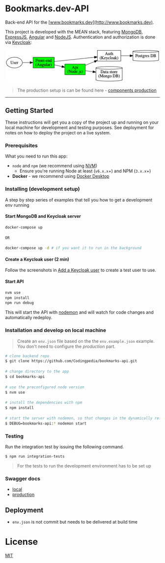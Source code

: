 # Bookmarks.dev-API

Back-end API for the [www.bookmarks.dev](http://www.bookmarks.dev).

This project is developed with the MEAN stack, featuring [MongoDB](https://docs.mongodb.com/manual/), [ExpressJS](https://expressjs.com/en/api.html),
 [Angular](https://angular.io/docs/ts/latest/) and [NodeJS](https://nodejs.org/en/docs/). Authentication and authorization
 is done via [Keycloak](http://www.keycloak.org/):
 
 ![components-graph](docs/graphviz/components-graph.png)
 
> The production setup is can be found here - [components production](https://raw.githubusercontent.com/wiki/CodepediaOrg/bookmarks-api/images/network-diagram.png)
***

## Getting Started 

These instructions will get you a copy of the project up and running on your local machine for development and testing purposes.
 See deployment for notes on how to deploy the project on a live system.

### Prerequisites

What you need to run this app:
* `node` and `npm` (we recommend using [NVM](https://github.com/creationix/nvm))
  * Ensure you're running Node at least (`v6.x.x`+) and NPM (`3.x.x`+)
* **Docker** - we recommend using [Docker Desktop](https://www.docker.com/products/docker-desktop)

### Installing (development setup)

A step by step series of examples that tell you how to get a development env running

#### Start MongoDB and Keycloak server

```bash
docker-compose up

OR

docker-compose up -d # if you want it to run in the background
```

#### Create a Keycloak user (2 min)
Follow the screenshots in [Add a Keycloak user](docs/keycloak/add-keycloak-user.md) to create a test user to use.

#### Start API

```bash
nvm use
npm install
npm run debug
```

This will start the API with [nodemon](http://nodemon.io) and will watch for code changes and automatically redeploy. 


### Installation and develop on local machine

> Create an `env.json` file based on the the `env.example.json` example. You don't need to configure the _production_ part.

```bash
# clone backend repo
$ git clone https://github.com/Codingpedia/bookmarks-api.git

# change directory to the app
$ cd bookmarks-api

# use the preconfigured node version
$ nvm use

# install the dependencies with npm
$ npm install

# start the server with nodemon, so that changes in the dynamically reflected
$ DEBUG=bookmarks-api:* nodemon start

```

### Testing

Run the integration test by issuing the following command.

```bash
$ npm run integration-tests
```

> For the tests to run the development environment has to be set up


### Swagger docs

* [local](http://localhost:3000/api/docs)
* [production](https://www.bookmarks.dev/api/docs)

## Deployment

- `env.json` is not commit but needs to be delivered at build time 

# License

[MIT](/LICENSE)



